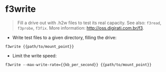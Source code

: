 # f3write

> Fill a drive out with .h2w files to test its real capacity.
> See also: `f3read`, `f3probe`, `f3fix`.
> More information: <http://oss.digirati.com.br/f3>.

- Write test files to a given directory, filling the drive:

`f3write {{path/to/mount_point}}`

- Limit the write speed:

`f3write --max-write-rate={{kb_per_second}} {{path/to/mount_point}}`
